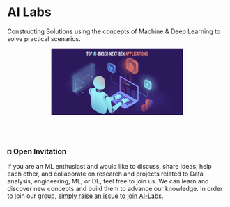 # AI Labs
Constructing Solutions using the concepts of Machine & Deep Learning to solve practical scenarios.

<div align="center">
    <img width="60%" src="src/files/ai-labs4.gif" alt="AI.gif" >
</div>

</br></br>

### ◘ Open Invitation
If you are an ML enthusiast and would like to discuss, share ideas, help each other, and collaborate on research and projects related to Data analysis, engineering, ML, or DL, feel free to join us. We can learn and discover new concepts and build them to advance our knowledge. In order to join our group, [simply raise an issue to join AI-Labs](https://github.com/AI-Labs-Workspace/AI-Labs-Invitation/tree/main).
</br>


